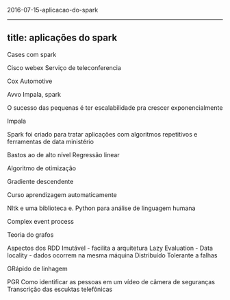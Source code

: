 2016-07-15-aplicacao-do-spark

---
title: aplicações do spark
---


Cases com spark 

Cisco webex 
Serviço de teleconferencia 

Cox Automotive 


Avvo 
Impala, spark


O sucesso das pequenas é ter escalabilidade pra crescer exponencialmente 

Impala 

Spark foi criado para tratar aplicações com algoritmos repetitivos e ferramentas de data ministério

Bastos ao de alto nível 
Regressão linear

Algoritmo de otimização 

Gradiente descendente 

Curso aprendizagem automaticamente 

Nltk e uma biblioteca e. Python para análise de linguagem humana

Complex event process 

Teoria do grafos


Aspectos dos RDD
Imutável - facilita a arquitetura 
Lazy Evaluation - 
Data locality - dados ocorrem na mesma máquina 
Distribuído
Tolerante a falhas 

GRápido de linhagem 


PGR 
Como identificar as pessoas em um vídeo de câmera de seguranças 
Transcrição das escuktas telefônicas 
